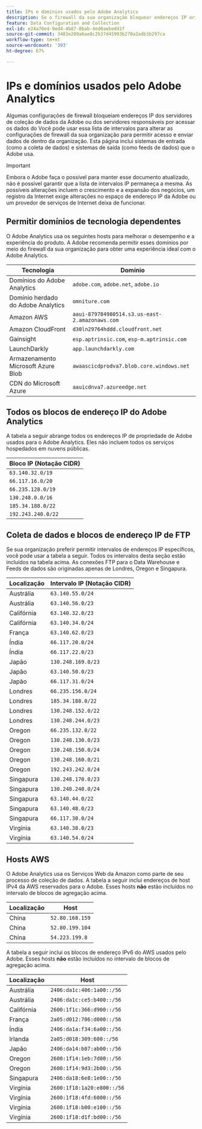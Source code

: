 ```yaml
---
title: IPs e domínios usados pelo Adobe Analytics
description: Se o firewall da sua organização bloquear endereços IP originados da Adobe, use esta lista para atualizar as configurações do firewall.
feature: Data Configuration and Collection
exl-id: e24a70e4-9ed4-4b87-8bab-4ed0aebedd1f
source-git-commit: 3483e209a6ae8c2b37d45903b270a2adb3b297ca
workflow-type: tm+mt
source-wordcount: '393'
ht-degree: 67%

---
```


# IPs e domínios usados pelo Adobe Analytics

Algumas configurações de firewall bloqueiam endereços IP dos servidores de coleção de dados da Adobe ou dos servidores responsáveis por acessar os dados do Você pode usar essa lista de intervalos para alterar as configurações de firewall da sua organização para permitir acesso e enviar dados de dentro da organização. Esta página inclui sistemas de entrada (como a coleta de dados) e sistemas de saída (como feeds de dados) que o Adobe usa.

>[!IMPORTANT]
>
>Embora o Adobe faça o possível para manter esse documento atualizado, não é possível garantir que a lista de intervalos IP permaneça a mesma. As possíveis alterações incluem o crescimento e a expansão dos negócios, um registro da Internet exige alterações no espaço de endereço IP da Adobe ou um provedor de serviços de Internet deixa de funcionar.

## Permitir domínios de tecnologia dependentes

O Adobe Analytics usa os seguintes hosts para melhorar o desempenho e a experiência do produto. A Adobe recomenda permitir esses domínios por meio do firewall da sua organização para obter uma experiência ideal com o Adobe Analytics.

| Tecnologia | Domínio |
| --- | --- |
| Domínios do Adobe Analytics | `adobe.com`, `adobe.net`, `adobe.io` |
| Domínio herdado do Adobe Analytics | `omniture.com` |
| Amazon AWS | `aaui-879784980514.s3.us-east-2.amazonaws.com` |
| Amazon CloudFront | `d30ln29764hddd.cloudfront.net` |
| Gainsight | `esp.aptrinsic.com`, `esp-m.aptrinsic.com` |
| LaunchDarkly | `app.launchdarkly.com` |
| Armazenamento Microsoft Azure Blob | `awaascicdprodva7.blob.core.windows.net` |
| CDN do Microsoft Azure | `aauicdnva7.azureedge.net` |

## Todos os blocos de endereço IP do Adobe Analytics

A tabela a seguir abrange todos os endereços IP de propriedade de Adobe usados para o Adobe Analytics. Eles não incluem todos os serviços hospedados em nuvens públicas.

| Bloco IP (Notação CIDR) |
| --- |
| `63.140.32.0/19` |
| `66.117.16.0/20` |
| `66.235.128.0/19` |
| `130.248.0.0/16` |
| `185.34.188.0/22` |
| `192.243.240.0/22` |

## Coleta de dados e blocos de endereço IP de FTP

Se sua organização preferir permitir intervalos de endereços IP específicos, você pode usar a tabela a seguir. Todos os intervalos desta seção estão incluídos na tabela acima. As conexões FTP para o Data Warehouse e Feeds de dados são originadas apenas de Londres, Oregon e Singapura.

| Localização | Intervalo IP (Notação CIDR) |
| --- | --- |
| Austrália | `63.140.55.0/24` |
| Austrália | `63.140.56.0/23` |
| Califórnia | `63.140.32.0/23` |
| Califórnia | `63.140.34.0/24` |
| França | `63.140.62.0/23` |
| Índia | `66.117.20.0/24` |
| Índia | `66.117.22.0/23` |
| Japão | `130.248.169.0/23` |
| Japão | `63.140.50.0/23` |
| Japão | `66.117.31.0/24` |
| Londres | `66.235.156.0/24` |
| Londres | `185.34.188.0/22` |
| Londres | `130.248.152.0/22` |
| Londres | `130.248.244.0/23` |
| Oregon | `66.235.132.0/22` |
| Oregon | `130.248.130.0/23` |
| Oregon | `130.248.150.0/24` |
| Oregon | `130.248.160.0/21` |
| Oregon | `192.243.242.0/24` |
| Singapura | `130.248.170.0/23` |
| Singapura | `130.248.240.0/24` |
| Singapura | `63.140.44.0/22` |
| Singapura | `63.140.48.0/23` |
| Singapura | `66.117.30.0/24` |
| Virgínia | `63.140.38.0/23` |
| Virgínia | `63.140.54.0/24` |

## Hosts AWS

O Adobe Analytics usa os Serviços Web da Amazon como parte de seu processo de coleção de dados. A tabela a seguir inclui endereços de host IPv4 da AWS reservados para o Adobe. Esses hosts **não** estão incluídos no intervalo de blocos de agregação acima.

| Localização | Host |
| --- | --- |
| China | `52.80.168.159` |
| China | `52.80.199.104` |
| China | `54.223.199.8` |

A tabela a seguir inclui os blocos de endereço IPv6 do AWS usados pelo Adobe. Esses hosts **não** estão incluídos no intervalo de blocos de agregação acima.

| Localização | Host |
| --- | --- |
| Austrália | `2406:da1c:406:1a00::/56` |
| Austrália | `2406:da1c:ce5:b400::/56` |
| Califórnia | `2600:1f1c:366:d900::/56` |
| França | `2a05:d012:706:d000::/56` |
| Índia | `2406:da1a:f34:6a00::/56` |
| Irlanda | `2a05:d018:309:600::/56` |
| Japão | `2406:da14:b07:ab00::/56` |
| Oregon | `2600:1f14:1eb:7d00::/56` |
| Oregon | `2600:1f14:9d3:2b00::/56` |
| Singapura | `2406:da18:6e8:1e00::/56` |
| Virgínia | `2600:1f18:1a20:e800::/56` |
| Virgínia | `2600:1f18:4fd:6000::/56` |
| Virgínia | `2600:1f18:b00:e100::/56` |
| Virgínia | `2600:1f18:d1f:bd00::/56` |
